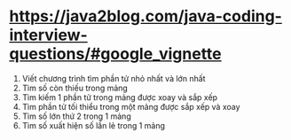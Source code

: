 # https://java2blog.com/java-coding-interview-questions/#google_vignette
1. Viết chương trình tìm phần tử nhỏ nhất và lớn nhất 
2. Tìm số còn thiếu trong mảng
3. Tìm kiếm 1 phần tử trong mảng được xoay và sắp xếp
4. Tìm phần tử tối thiểu trong một mảng được sắp xếp và xoay
5. Tìm số lớn thứ 2 trong 1 mảng 
6. Tìm số xuất hiện số lần lẻ trong 1 mảng 
